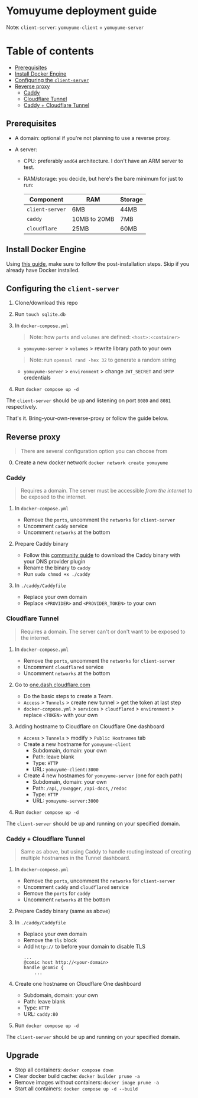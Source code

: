 # Yomuyume deployment guide
Note: `client-server`: `yomuyume-client` + `yomuyume-server`

# Table of contents
- [Prerequisites](#prerequisites)
- [Install Docker Engine](#install-docker-engine)
- [Configuring the `client-server`](#configuring-the-client-server)
- [Reverse proxy](#reverse-proxy)
    - [Caddy](#caddy)
    - [Cloudflare Tunnel](#cloudflare-tunnel)
    - [Caddy + Cloudflare Tunnel](#caddy--cloudflare-tunnel)

## Prerequisites
- A domain: optional if you're not planning to use a reverse proxy.

- A server:
    - CPU: preferably `amd64` architecture. I don't have an ARM server to test.
    - RAM/storage: you decide, but here's the bare minimum for just to run:

        | Component                             | RAM          | Storage |
        |---------------------------------------|--------------|---------|
        | `client-server` | 6MB          | 44MB    |
        | `caddy`                               | 10MB to 20MB | 7MB     |
        | `cloudflare`                          | 25MB         | 60MB    |


## Install Docker Engine
Using [this guide](https://docs.docker.com/engine/install/), make sure to follow the post-installation steps. Skip if you already have Docker installed.

## Configuring the `client-server`
1. Clone/download this repo

2. Run `touch sqlite.db`

3. In `docker-compose.yml`
    > Note: how `ports` and `volumes` are defined: `<host>:<container>`
    - `yomuyume-server` > `volumes` > rewrite library path to your own
    > Note: run `openssl rand -hex 32` to generate a random string
    - `yomuyume-server` > `environment` > change `JWT_SECRET` and `SMTP` credentials

4. Run `docker compose up -d`

The `client-server` should be up and listening on port `8080` and `8081` respectively.

That's it. Bring-your-own-reverse-proxy or follow the guide below.

## Reverse proxy
> There are several configuration option you can choose from

0. Create a new docker network `docker network create yomuyume`

### Caddy
> Requires a domain. The server must be accessible *from the internet* to be exposed to the internet.

1. In `docker-compose.yml`
    - Remove the `ports`, uncomment the `networks` for `client-server`
    - Uncomment `caddy` service
    - Uncomment `networks` at the bottom

2. Prepare Caddy binary
    - Follow this [community guide](https://caddy.community/t/how-to-use-dns-provider-modules-in-caddy-2/8148) to download the Caddy binary with your DNS provider plugin
    - Rename the binary to `caddy`
    - Run `sudo chmod +x ./caddy`

3. In `./caddy/Caddyfile`
    - Replace your own domain
    - Replace `<PROVIDER>` and `<PROVIDER_TOKEN>` to your own

### Cloudflare Tunnel
> Requires a domain. The server can't or don't want to be exposed to the internet.

1. In `docker-compose.yml`
    - Remove the `ports`, uncomment the `networks` for `client-server`
    - Uncomment `cloudflared` service
    - Uncomment `networks` at the bottom

2. Go to [one.dash.cloudflare.com](https://one.dash.cloudflare.com/)
    - Do the basic steps to create a Team.
    - `Access` > `Tunnels` > create new tunnel > get the token at last step
    - `docker-compose.yml` > `services` > `cloudflared` > `environment` > replace `<TOKEN>` with your own

3. Adding hostname to Cloudflare on Cloudflare One dashboard
    - `Access` > `Tunnels` > modify > `Public Hostnames` tab
    - Create a new hostname for `yomuyume-client`
        - Subdomain, domain: your own
        - Path: leave blank
        - Type: `HTTP`
        - URL: `yomuyume-client:3000`
    - Create 4 new hostnames for `yomuyume-server` (one for each path)
        - Subdomain, domain: your own
        - Path: `/api`, `/swagger`, `/api-docs`, `/redoc`
        - Type: `HTTP`
        - URL: `yomuyume-server:3000`

4. Run `docker compose up -d`

The `client-server` should be up and running on your specified domain.

### Caddy + Cloudflare Tunnel
> Same as above, but using Caddy to handle routing instead of creating multiple hostnames in the Tunnel dashboard.

1. In `docker-compose.yml`
    - Remove the `ports`, uncomment the `networks` for `client-server`
    - Uncomment `caddy` and `cloudflared` service
    - Remove the `ports` for `caddy`
    - Uncomment `networks` at the bottom

2. Prepare Caddy binary (same as above)

3. In `./caddy/Caddyfile`
    - Replace your own domain
    - Remove the `tls` block
    - Add `http://` to before your domain to disable TLS
        ```
        ...
        @comic host http://<your-domain>
        handle @comic {
            ...
        ```

4. Create one hostname on Cloudflare One dashboard
    - Subdomain, domain: your own
    - Path: leave blank
    - Type: `HTTP`
    - URL: `caddy:80`

5. Run `docker compose up -d`

The `client-server` should be up and running on your specified domain.

## Upgrade
- Stop all containers: `docker compose down`
- Clear docker build cache: `docker builder prune -a`
- Remove images without containers: `docker image prune -a`
- Start all containers: `docker compose up -d --build`